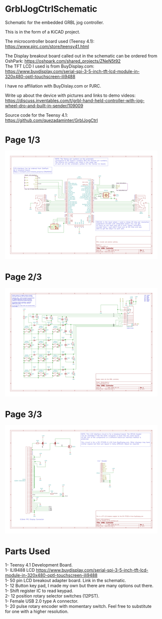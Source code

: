 # GrblJogCtrlSchematic
Schematic for the embedded GRBL jog controller.  

This is in the form of a KiCAD project.  

The microcontroller board used (Teensy 4.1): https://www.pjrc.com/store/teensy41.html  

The Display breakout board called out in the schematic can be ordered from OshPark: https://oshpark.com/shared_projects/ZNeN5t92  
The TFT LCD I used is from BuyDisplay.com: https://www.buydisplay.com/serial-spi-3-5-inch-tft-lcd-module-in-320x480-optl-touchscreen-ili9488  

I have no affiliation with BuyDislay.com or PJRC.  

Write up about the device with pictures and links to demo videos: https://discuss.inventables.com/t/grbl-hand-held-controller-with-jog-wheel-dro-and-built-in-sender/109009  

Source code for the Teensy 4.1: https://github.com/quezadaminter/GrblJogCtrl  

# Page 1/3
![Screenshot](SVG/XCarveDRO.svg)  

# Page 2/3
![Screenshot](SVG/ButtonMatrix-ButtonMatrix.svg)

# Page 3/3
![Screenshot](SVG/ER-TFT035-6_LCD_Interface-LCD_Interface.svg)

# Parts Used
1- Teensy 4.1 Development Board.  
1- ILI9488 LCD https://www.buydisplay.com/serial-spi-3-5-inch-tft-lcd-module-in-320x480-optl-touchscreen-ili9488  
1- 50 pin LCD breakout adapter board. Link in the schematic.  
1- 12 Button key pad, I made my own but there are many options out there.  
1- Shift register IC to read keypad.  
2- 12 position rotary selector switches (12PST).  
1- Female USB 2.0 type A connector.  
1- 20 pulse rotary encoder with momentary switch. Feel free to substitute for one with a higher resolution.  
